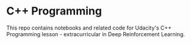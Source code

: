 # C++ Programming

This repo contains notebooks and related code for Udacity's C++ Programming lesson - extracurricular in Deep Reinforcement Learning. 
